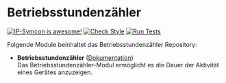 # Betriebsstundenzähler

[![IP-Symcon is awesome!](https://img.shields.io/badge/IP--Symcon-5.2-blue.svg)](https://www.symcon.de)
[![Check Style](https://github.com/symcon/Betriebsstundenzaehler/workflows/Check%20Style/badge.svg)](https://github.com/symcon/Betriebsstundenzaehler/actions)
[![Run Tests](https://github.com/symcon/Betriebsstundenzaehler/workflows/Run%20Tests/badge.svg)](https://github.com/symcon/Betriebsstundenzaehler/actions)

Folgende Module beinhaltet das Betriebsstundenzähler Repository:

- __Betriebsstundenzähler__ ([Dokumentation](https://www.symcon.de/de/service/dokumentation/modulreferenz/betriebsstundenzaehler))  
	Das Betriebsstundenzähler-Modul ermöglicht es die Dauer der Aktivität eines Gerätes anzuzeigen.
